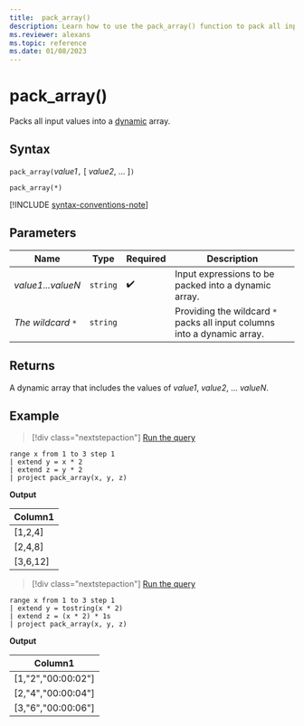 ```yaml
---
title:  pack_array()
description: Learn how to use the pack_array() function to pack all input values into a dynamic array.
ms.reviewer: alexans
ms.topic: reference
ms.date: 01/08/2023
---
```

# pack_array()

Packs all input values into a [dynamic](scalar-data-types/dynamic.md) array.

## Syntax

`pack_array(`*value1*`,` [ *value2*, ... ]`)`

`pack_array(*)`

[!INCLUDE [syntax-conventions-note](../includes/syntax-conventions-note.md)]

## Parameters

| Name | Type | Required | Description |
|--|--|--|--|
| *value1...valueN* | `string` |  :heavy_check_mark: | Input expressions to be packed into a dynamic array.|
| *The wildcard `*`*| `string` | | Providing the wildcard `*` packs all input columns into a dynamic array.|

## Returns

A dynamic array that includes the values of *value1*, *value2*, ... *valueN*.

## Example

> [!div class="nextstepaction"]
> <a href="https://dataexplorer.azure.com/clusters/help/databases/Samples?query=H4sIAAAAAAAAA0XKMQqAMAwF0N1T/FGlS3X2LBJqFBTbEjM0xcPrILg+nlDcGAWrpBMemjDiUs7wzQ0uynGBYXpHj+Gn+pJ9lCXtHBSZwjGTCFlbHMyhdg9FnMwrXgAAAA==" target="_blank">Run the query</a>

```kusto
range x from 1 to 3 step 1
| extend y = x * 2
| extend z = y * 2
| project pack_array(x, y, z)
```

**Output**

|Column1|
|---|
|[1,2,4]|
|[2,4,8]|
|[3,6,12]|

> [!div class="nextstepaction"]
> <a href="https://dataexplorer.azure.com/clusters/help/databases/Samples?query=H4sIAAAAAAAAA0XJMQ6AIBAF0d5T/FKMDVp7FkNwNWoEsmyxGA8vhYnNFPPYhY2gWDlesJCIEVkowTYPSIXCgoKpQhbew9YqOgzmx7viN2tsrpI4HuQFyflzdsyutNqj9LjNC2/1GNRvAAAA" target="_blank">Run the query</a>

```kusto
range x from 1 to 3 step 1
| extend y = tostring(x * 2)
| extend z = (x * 2) * 1s
| project pack_array(x, y, z)
```

**Output**

|Column1|
|---|
|[1,"2","00:00:02"]|
|[2,"4","00:00:04"]|
|[3,"6","00:00:06"]|
